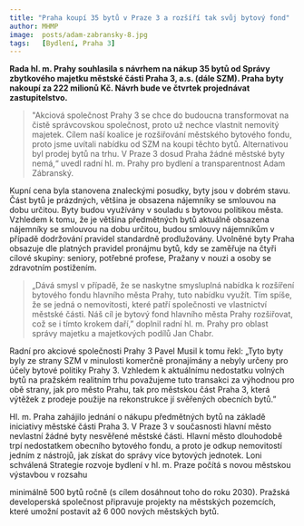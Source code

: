 ```yaml
---
title: "Praha koupí 35 bytů v Praze 3 a rozšíří tak svůj bytový fond"
author: MHMP
image: 	posts/adam-zabransky-8.jpg
tags:   [Bydlení, Praha 3]
---
```


**Rada hl. m. Prahy souhlasila s návrhem na nákup 35 bytů od Správy zbytkového majetku městské části Praha 3, a.s. (dále SZM). Praha byty nakoupí za 222 milionů Kč. Návrh bude ve čtvrtek projednávat zastupitelstvo.**

>"Akciová společnost Prahy 3 se chce do budoucna transformovat na čistě správcovskou společnost, proto už nechce vlastnit nemovitý majetek. Cílem naší koalice je rozšiřování městského bytového fondu, proto jsme uvítali nabídku od SZM na koupi těchto bytů. Alternativou byl prodej bytů na trhu. V Praze 3 dosud Praha žádné městské byty nemá,“ uvedl radní hl. m. Prahy pro bydlení a transparentnost Adam Zábranský.

Kupní cena byla stanovena znaleckými posudky, byty jsou v dobrém stavu. Část bytů je prázdných, většina je obsazena nájemníky se smlouvou na dobu určitou. Byty budou využívány v souladu s bytovou politikou města. Vzhledem k tomu, že je většina předmětných bytů aktuálně obsazena nájemníky se smlouvou na dobu určitou, budou smlouvy nájemníkům v případě dodržování pravidel standardně prodlužovány. Uvolněné byty Praha obsazuje dle platných pravidel pronájmu bytů, kdy se zaměřuje na čtyři cílové skupiny: seniory, potřebné profese, Pražany v nouzi a osoby se zdravotním postižením.

>„Dává smysl v případě, že se naskytne smysluplná nabídka k rozšíření bytového fondu hlavního města Prahy, tuto nabídku využít. Tím spíše, že se jedná o nemovitosti, které patří společnosti ve vlastnictví městské části. Náš cíl je bytový fond hlavního města Prahy rozšiřovat, což se i tímto krokem daří,” doplnil radní hl. m. Prahy pro oblast správy majetku a majetkových podílů Jan Chabr.

Radní pro akciové společnosti Prahy 3 Pavel Musil k tomu řekl: „Tyto byty byly ze strany SZM v minulosti komerčně pronajímány a nebyly určeny pro účely bytové politiky Prahy 3. Vzhledem k aktuálnímu nedostatku volných bytů na pražském realitním trhu považujeme tuto transakci za výhodnou pro obě strany, jak pro město Prahu, tak pro městskou část Praha 3, která výtěžek z prodeje použije na rekonstrukce jí svěřených obecních bytů.”  

Hl. m. Praha zahájilo jednání o nákupu předmětných bytů na základě iniciativy městské části Praha 3. V Praze 3 v současnosti hlavní město nevlastní žádné byty nesvěřené městské části. Hlavní město dlouhodobě trpí nedostatkem obecního bytového fondu, a proto je odkup nemovitostí jedním z nástrojů, jak získat do správy více bytových jednotek. Loni schválená Strategie rozvoje bydlení v hl. m. Praze počítá s novou městskou výstavbou v rozsahu

minimálně 500 bytů ročně (s cílem dosáhnout toho do roku 2030). Pražská developerská společnost připravuje projekty na městských pozemcích, které umožní postavit až 6 000 nových městských bytů.